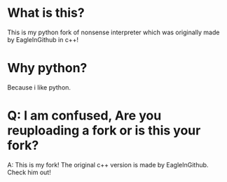 # What is this?
This is my python fork of nonsense interpreter which was originally made by EagleInGithub in c++!
# Why python?
Because i like python.
# Q: I am confused, Are you reuploading a fork or is this your fork?
A: This is my fork! The original c++ version is made by EagleInGithub. Check him out!
